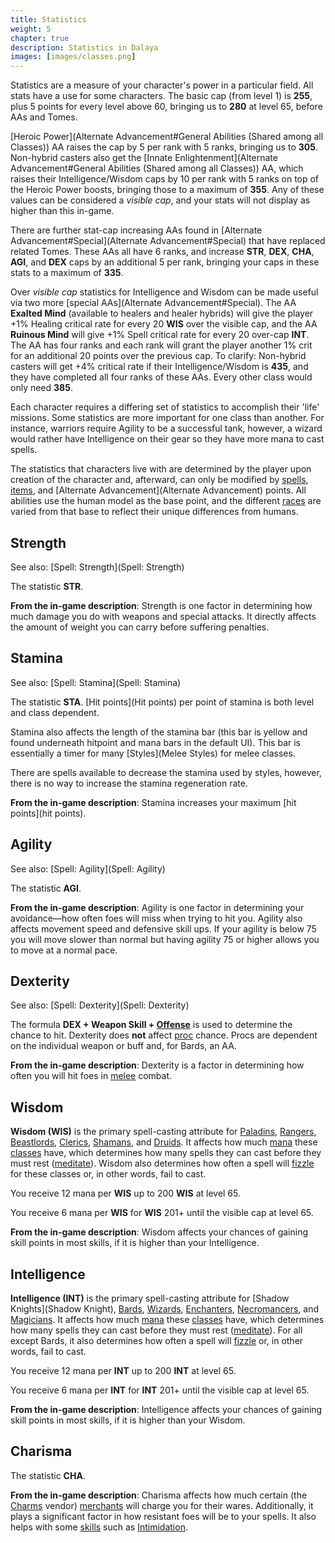```yaml
---
title: Statistics
weight: 5
chapter: true
description: Statistics in Dalaya
images: [images/classes.png]
---
```


Statistics are a measure of your character's power in a particular field. All stats have a use for some characters. The basic cap (from level 1) is **255**, plus 5 points for every level above 60, bringing us to **280** at level 65, before AAs and Tomes.

[Heroic Power](Alternate Advancement#General Abilities (Shared among all Classes)) AA raises the cap by 5 per rank with 5 ranks, bringing us to **305**. Non-hybrid casters also get the [Innate Enlightenment](Alternate Advancement#General Abilities (Shared among all Classes)) AA, which raises their Intelligence/Wisdom caps by 10 per rank with 5 ranks on top of the Heroic Power boosts, bringing those to a maximum of **355**. Any of these values can be considered a _visible cap_, and your stats will not display as higher than this in-game.

There are further stat-cap increasing AAs found in [Alternate Advancement#Special](Alternate Advancement#Special) that have replaced related Tomes. These AAs all have 6 ranks, and increase **STR**, **DEX**, **CHA**, **AGI**, and **DEX** caps by an additional 5 per rank, bringing your caps in these stats to a maximum of **335**.

Over _visible cap_ statistics for Intelligence and Wisdom can be made useful via two more [special AAs](Alternate Advancement#Special). The AA **Exalted Mind** (available to healers and healer hybrids) will give the player +1% Healing critical rate for every 20 **WIS** over the visible cap, and the AA **Ruinous Mind** will give +1% Spell critical rate for every 20 over-cap **INT**. The AA has four ranks and each rank will grant the player another 1% crit for an additional 20 points over the previous cap. To clarify: Non-hybrid casters will get +4% critical rate if their Intelligence/Wisdom is **435**, and they have completed all four ranks of these AAs. Every other class would only need **385**.

Each character requires a differing set of statistics to accomplish their 'life' missions. Some statistics are more important for one class than another. For instance, warriors require Agility to be a successful tank, however, a wizard would rather have Intelligence on their gear so they have more mana to cast spells.

The statistics that characters live with are determined by the player upon creation of the character and, afterward, can only be modified by [spells](Spells), [items](Category:Items), and [Alternate Advancement](Alternate Advancement) points. All abilities use the human model as the base point, and the different [races](Races) are varied from that base to reflect their unique differences from humans.

## Strength
See also: [Spell: Strength](Spell: Strength)

The statistic **STR**.

**From the in-game description**: Strength is one factor in determining how much damage you do with weapons and special attacks. It directly affects the amount of weight you can carry before suffering penalties.

## Stamina
See also: [Spell: Stamina](Spell: Stamina)

The statistic **STA**. [Hit points](Hit points) per point of stamina is both level and class dependent.

Stamina also affects the length of the stamina bar (this bar is yellow and found underneath hitpoint and mana bars in the default UI). This bar is essentially a timer for many [Styles](Melee Styles) for melee classes.

There are spells available to decrease the stamina used by styles, however, there is no way to increase the stamina regeneration rate.

**From the in-game description**: Stamina increases your maximum [hit points](hit points).

## Agility
See also: [Spell: Agility](Spell: Agility)

The statistic **AGI**.

**From the in-game description**: Agility is one factor in determining your avoidance—how often foes will miss when trying to hit you. Agility also affects movement speed and defensive skill ups. If your agility is below 75 you will move slower than normal but having agility 75 or higher allows you to move at a normal pace.

## Dexterity
See also: [Spell: Dexterity](Spell: Dexterity)

The formula **DEX + Weapon Skill + [Offense](Offense)** is used to determine the chance to hit. Dexterity does **not** affect [proc](proc) chance. Procs are dependent on the individual weapon or buff and, for Bards, an AA.

**From the in-game description**: Dexterity is a factor in determining how often you will hit foes in [melee](melee) combat.

## Wisdom
**Wisdom (WIS)** is the primary spell-casting attribute for [Paladins](Paladin), [Rangers](Ranger), [Beastlords](Beastlord), [Clerics](Cleric), [Shamans](Shaman), and [Druids](Druid). It affects how much [mana](mana) these [classes](classes) have, which determines how many spells they can cast before they must rest ([meditate](meditate)). Wisdom also determines how often a spell will [fizzle](fizzle) for these classes or, in other words, fail to cast.

You receive 12 mana per **WIS** up to 200 **WIS** at level 65.

You receive 6 mana per **WIS** for **WIS** 201+ until the visible cap at level 65.

**From the in-game description**: Wisdom affects your chances of gaining skill points in most skills, if it is higher than your Intelligence.

## Intelligence
**Intelligence (INT)** is the primary spell-casting attribute for [Shadow Knights](Shadow Knight), [Bards](Bard), [Wizards](Wizard), [Enchanters](Enchanter), [Necromancers](Necromancer), and [Magicians](Magician). It affects how much [mana](mana) these [classes](classes) have, which determines how many spells they can cast before they must rest ([meditate](meditate)). For all except Bards, it also determines how often a spell will [fizzle](fizzle) or, in other words, fail to cast.

You receive 12 mana per **INT** up to 200 **INT** at level 65.

You receive 6 mana per **INT** for **INT** 201+ until the visible cap at level 65.

**From the in-game description**: Intelligence affects your chances of gaining skill points in most skills, if it is higher than your Wisdom.

## Charisma
The statistic **CHA**.

**From the in-game description**: Charisma affects how much certain (the [Charms](Charms) vendor) [merchants](merchant) will charge you for their wares. Additionally, it plays a significant factor in how resistant foes will be to your spells. It also helps with some [skills](skills) such as [Intimidation](Intimidation).

